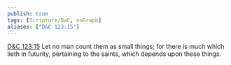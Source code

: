 ```yaml
---
publish: true
tags: [Scripture/DaC, noGraph]
aliases: ["D&C 123:15"]
---
```

[D&C 123:15](https://churchofjesuschrist.org/study/scriptures/dc-testament/dc/123?lang=eng&id=p15#p15) Let no man count them as small things; for there is much which lieth in futurity, pertaining to the saints, which depends upon these things.
